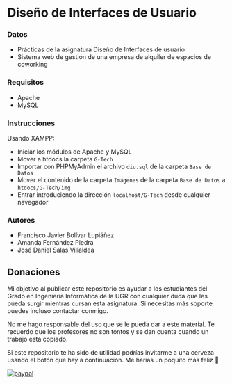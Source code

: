 # Diseño de Interfaces de Usuario

### Datos

* Prácticas de la asignatura Diseño de Interfaces de usuario
* Sistema web de gestión de una empresa de alquiler de espacios de coworking

### Requisitos

* Apache
* MySQL

### Instrucciones

Usando XAMPP:
* Iniciar los módulos de Apache y MySQL
* Mover a htdocs la carpeta `G-Tech`
* Importar con PHPMyAdmin el archivo `diu.sql` de la carpeta `Base de Datos`
* Mover el contenido de la carpeta `Imágenes` de la carpeta `Base de Datos` a `htdocs/G-Tech/img`
* Entrar introduciendo la dirección `localhost/G-Tech` desde cualquier navegador

### Autores

* Francisco Javier Bolívar Lupiáñez
* Amanda Fernández Piedra
* José Daniel Salas Villaldea

## Donaciones

Mi objetivo al publicar este repositorio es ayudar a los estudiantes del Grado en Ingeniería Informática de la UGR con cualquier duda que les pueda surgir mientras cursan esta asignatura. Si necesitas más soporte puedes incluso contactar conmigo.

No me hago responsable del uso que se le pueda dar a este material. Te recuerdo que los profesores no son tontos y se dan cuenta cuando un trabajo está copiado.

Si este repositorio te ha sido de utilidad podrías invitarme a una cerveza usando el botón que hay a continuación. Me harías un poquito más feliz 🙂

[![paypal](https://www.paypalobjects.com/en_US/ES/i/btn/btn_donateCC_LG.gif)](https://www.paypal.com/cgi-bin/webscr?cmd=_s-xclick&hosted_button_id=G9VHQ4RYZJTJ4)
